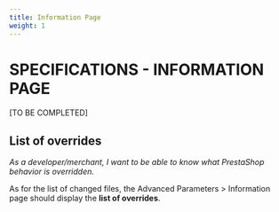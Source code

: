 ```yaml
---
title: Information Page
weight: 1
---
```

# **SPECIFICATIONS - INFORMATION PAGE**


[TO BE COMPLETED]

## List of overrides

_As a developer/merchant, I want to be able to know what PrestaShop behavior is overridden._

As for the list of changed files, the Advanced Parameters > Information page should display the **list of overrides**.
